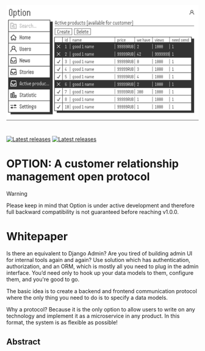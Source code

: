 ![Option is an open source CMP](./docs/img/head.png "Option GUI screenshot")

<p>
    <a href="https://github.com/wawilow108/option/releases" target="_blank" rel="noopener"><img src="https://img.shields.io/github/release/wawilow108/option.svg" alt="Latest releases" /></a>
    <a href="https://github.com/wawilow108/option/" target="_blank" rel="noopener"><img src="https://img.shields.io/github/stars/wawilow108/option.svg" alt="Latest releases" /></a>
</p>

# OPTION: A customer relationship management open protocol

> [!WARNING]
> Please keep in mind that Option is under active development
> and therefore full backward compatibility is not guaranteed before reaching v1.0.0.


# Whitepaper
Is there an equivalent to Django Admin? Are you tired of building admin UI for internal tools again and again? Use solution which has authentication, authorization, and an ORM, which is mostly all you need to plug in the admin interface. You’d need only to hook up your data models to them, configure them, and you're good to go.

The basic idea is to create a backend and frontend communication protocol where the only thing you need to do is to specify a data models.

Why a protocol? Because it is the only option to allow users to write on any technology and implement it as a microservice in any product. In this format, the system is as flexible as possible!

## Abstract
